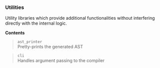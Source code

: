 ### Utilities

Utility libraries which provide additional functionalities without interfering directly with the internal logic.

**Contents**

> `ast_printer`\
> Pretty-prints the generated AST

> `cli`\
> Handles argument passing to the compiler